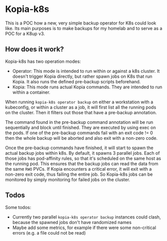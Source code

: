 # Kopia-k8s

This is a POC how a new, very simple backup operator for K8s could look like. Its main purposes is to make backups for my homelab and to serve as a POC for a K8up v3.

## How does it work?
Kopia-k8s has two operation modes:
* Operator: This mode is intended to run within or against a k8s cluster. It doesn't trigger Kopia directly, but rather spawn jobs on K8s that run Kopia. It also runs the defined pre-backup scripts beforehand.
* Kopia: This mode runs actual Kopia commands. They are intended to run within a container.

When running `kopia-k8s operator backup` on either a workstation with a kubeconfig, or within a cluster as a job, it will first list all the running pods on the cluster. Then it filters out those that have a pre-backup annotation.

The command found in the pre-backup command annotation will be run sequentially and block until finished. They are executed by using exec on the pods. If one of the pre-backup commands fail with an exit code != 0 then the whole backup will be aborted and also exit with a non-zero code.

Once the pre-backup commands have finished, it will start to spawn the actual backup jobs within k8s. By default, it spawns 3 parallel jobs. Each of those jobs has pod-affinity rules, so that it's scheduled on the same host as the running pod. This ensures that the backup jobs can read the data from the same `RWO` PVCs. If Kopia encounters a critical error, it will exit with a non-zero exit code, thus failing the entire job. So Kopia-k8s jobs can be monitored by simply monitoring for failed jobs on the cluster.

## Todos
Some todos:
* Currently two parallel `kopia-k8s operator backup` instances could clash, because the spawned jobs don't have randomized names
* Maybe add some metrics, for example if there were some non-critical errors (e.g. a file could not be read)
